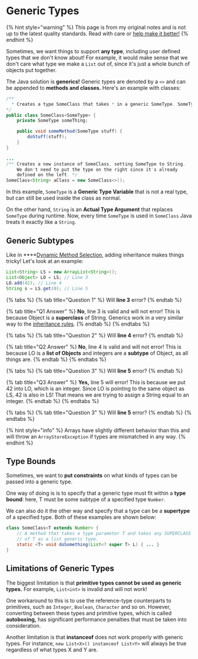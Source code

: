# Generic Types

{% hint style="warning" %}
This page is from my original notes and is not up to the latest quality standards. Read with care or [help make it better!](https://github.com/64bitpandas/cs61b-notes/pulls)
{% endhint %}

Sometimes, we want things to support **any type**, including user defined types that we don't know about! For example, it would make sense that we don't care what type we make a `List` out of, since it's just a whole bunch of objects put together.

The Java solution is **generics!** Generic types are denoted by a `<>` and can be appended to **methods and classes.** Here's an example with classes:

```java
/**
  * Creates a type SomeClass that takes * in a generic SomeType. SomeType can * be named anything.
*/
public class SomeClass<SomeType> {
    private SomeType someThing;

    public void someMethod(SomeType stuff) {
        doStuff(stuff);
    }
}

...
/** Creates a new instance of SomeClass, setting SomeType to String.
    We don't need to put the type on the right since it's already
    defined on the left. */
SomeClass<String> aClass = new SomeClass<>();
```

In this example, `SomeType` is a **Generic Type Variable** that is not a real type, but can still be used inside the class as normal. 

On the other hand, `String` is an **Actual Type Argument** that replaces `SomeType` during runtime. Now, every time `SomeType` is used in `SomeClass` Java treats it exactly like a `String`.

## Generic Subtypes

Like in ****[Dynamic Method Selection](dynamic-method-selection.md), adding inheritance makes things tricky! Let's look at an example:

```java
List<String> LS = new ArrayList<String>();
List<Object> LO = LS; // Line 3
LO.add(42); // Line 4
String s = LS.get(0); // Line 5
```

{% tabs %}
{% tab title="Question 1" %}
Will **line 3** error?
{% endtab %}

{% tab title="Q1 Answer" %}
**No**, line 3 is valid and will not error! This is because Object is a **superclass** of String. Generics work in a very similar way to the [inheritance rules](inheritance.md).
{% endtab %}
{% endtabs %}

{% tabs %}
{% tab title="Question 2" %}
Will **line 4** error?
{% endtab %}

{% tab title="Q2 Answer" %}
**No**, line 4 is valid and will not error! This is because LO is a **list of Objects** and integers are a **subtype** of Object, as all things are.
{% endtab %}
{% endtabs %}

{% tabs %}
{% tab title="Question 3" %}
Will **line 5** error?
{% endtab %}

{% tab title="Q3 Answer" %}
**Yes,** line 5 will error! This is because we put 42 into LO, which is an integer. Since LO is pointing to the same object as LS, 42 is also in LS! That means we are trying to assign a String equal to an integer.
{% endtab %}
{% endtabs %}

{% tabs %}
{% tab title="Question 3" %}
Will **line 5** error?
{% endtab %}
{% endtabs %}

{% hint style="info" %}
Arrays have slightly different behavior than this and will throw an `ArrayStoreException` if types are mismatched in any way. 
{% endhint %}

## Type Bounds

Sometimes, we want to **put constraints** on what kinds of types can be passed into a generic type. 

One way of doing is is to specify that a generic type must fit within a **type bound**: here, T must be some subtype of a specified type `Number`.

We can also do it the other way and specify that a type can be a **supertype** of a specified type. Both of these examples are shown below:

```java
class SomeClass<T extends Number> {
    // A method that takes a type parameter T and takes any SUPERCLASS
    // of T as a list generic type.
    static <T> void doSomething(List<? super T> L) { ... }
}
```

## Limitations of Generic Types

The biggest limitation is that **primitive types cannot be used as generic types.** For example, `List<int>` is invalid and will not work!

One workaround to this is to use the reference-type counterparts to primitives, such as `Integer`, `Boolean`,  `Character` and so on. However, converting between these types and primitive types, which is called **autoboxing,** has significant performance penalties that must be taken into consideration.

Another limitation is that **instanceof** does not work properly with generic types. For instance, `new List<X>() instanceof List<Y>` will always be true regardless of what types X and Y are.

